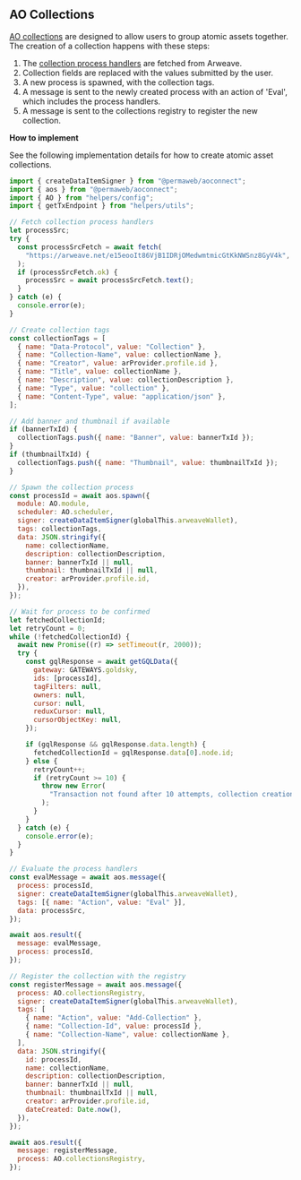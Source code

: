 ## AO Collections

[AO collections](https://github.com/permaweb/permaweb-libs/blob/91b6eae09e7567fadcb9d49edea9f9bd63f31174/specs/spec-collections.md#L4) are designed to allow users to group atomic assets together. The creation of a collection happens with these steps:

1.  The [collection process handlers](https://arweave.net/e15eooIt86VjB1IDRjOMedwmtmicGtKkNWSnz8GyV4k) are fetched from Arweave.
2.  Collection fields are replaced with the values submitted by the user.
3.  A new process is spawned, with the collection tags.
4.  A message is sent to the newly created process with an action of 'Eval', which includes the process handlers.
5.  A message is sent to the collections registry to register the new collection.

**How to implement**

See the following implementation details for how to create atomic asset collections.

```js
import { createDataItemSigner } from "@permaweb/aoconnect";
import { aos } from "@permaweb/aoconnect";
import { AO } from "helpers/config";
import { getTxEndpoint } from "helpers/utils";

// Fetch collection process handlers
let processSrc;
try {
  const processSrcFetch = await fetch(
    "https://arweave.net/e15eooIt86VjB1IDRjOMedwmtmicGtKkNWSnz8GyV4k",
  );
  if (processSrcFetch.ok) {
    processSrc = await processSrcFetch.text();
  }
} catch (e) {
  console.error(e);
}

// Create collection tags
const collectionTags = [
  { name: "Data-Protocol", value: "Collection" },
  { name: "Collection-Name", value: collectionName },
  { name: "Creator", value: arProvider.profile.id },
  { name: "Title", value: collectionName },
  { name: "Description", value: collectionDescription },
  { name: "Type", value: "collection" },
  { name: "Content-Type", value: "application/json" },
];

// Add banner and thumbnail if available
if (bannerTxId) {
  collectionTags.push({ name: "Banner", value: bannerTxId });
}
if (thumbnailTxId) {
  collectionTags.push({ name: "Thumbnail", value: thumbnailTxId });
}

// Spawn the collection process
const processId = await aos.spawn({
  module: AO.module,
  scheduler: AO.scheduler,
  signer: createDataItemSigner(globalThis.arweaveWallet),
  tags: collectionTags,
  data: JSON.stringify({
    name: collectionName,
    description: collectionDescription,
    banner: bannerTxId || null,
    thumbnail: thumbnailTxId || null,
    creator: arProvider.profile.id,
  }),
});

// Wait for process to be confirmed
let fetchedCollectionId;
let retryCount = 0;
while (!fetchedCollectionId) {
  await new Promise((r) => setTimeout(r, 2000));
  try {
    const gqlResponse = await getGQLData({
      gateway: GATEWAYS.goldsky,
      ids: [processId],
      tagFilters: null,
      owners: null,
      cursor: null,
      reduxCursor: null,
      cursorObjectKey: null,
    });

    if (gqlResponse && gqlResponse.data.length) {
      fetchedCollectionId = gqlResponse.data[0].node.id;
    } else {
      retryCount++;
      if (retryCount >= 10) {
        throw new Error(
          "Transaction not found after 10 attempts, collection creation failed",
        );
      }
    }
  } catch (e) {
    console.error(e);
  }
}

// Evaluate the process handlers
const evalMessage = await aos.message({
  process: processId,
  signer: createDataItemSigner(globalThis.arweaveWallet),
  tags: [{ name: "Action", value: "Eval" }],
  data: processSrc,
});

await aos.result({
  message: evalMessage,
  process: processId,
});

// Register the collection with the registry
const registerMessage = await aos.message({
  process: AO.collectionsRegistry,
  signer: createDataItemSigner(globalThis.arweaveWallet),
  tags: [
    { name: "Action", value: "Add-Collection" },
    { name: "Collection-Id", value: processId },
    { name: "Collection-Name", value: collectionName },
  ],
  data: JSON.stringify({
    id: processId,
    name: collectionName,
    description: collectionDescription,
    banner: bannerTxId || null,
    thumbnail: thumbnailTxId || null,
    creator: arProvider.profile.id,
    dateCreated: Date.now(),
  }),
});

await aos.result({
  message: registerMessage,
  process: AO.collectionsRegistry,
});
```

